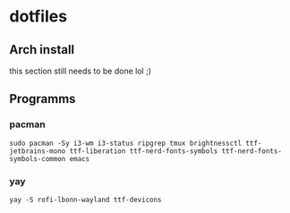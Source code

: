 # dotfiles
## Arch install
this section still needs to be done lol ;)

## Programms
### pacman
```
sudo pacman -Sy i3-wm i3-status ripgrep tmux brightnessctl ttf-jetbrains-mono ttf-liberation ttf-nerd-fonts-symbols ttf-nerd-fonts-symbols-common emacs
```
### yay
```
yay -S rofi-lbonn-wayland ttf-devicons
```
